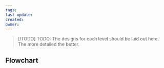 ```yaml
---
tags: 
last update: 
created: 
owner:
---
```

>[!TODO] TODO: 
>The designs for each level should be laid out here. The more detailed the better.

## Flowchart
